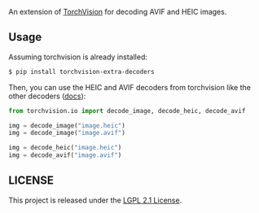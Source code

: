 An extension of [TorchVision](https://github.com/pytorch/vision) for decoding
AVIF and HEIC images.

## Usage

Assuming torchvision is already installed:

```bash
$ pip install torchvision-extra-decoders
```

Then, you can use the HEIC and AVIF decoders from torchvision like the other
decoders ([docs](https://pytorch.org/vision/stable/io.html)):

```py
from torchvision.io import decode_image, decode_heic, decode_avif

img = decode_image("image.heic")
img = decode_image("image.avif")

img = decode_heic("image.heic")
img = decode_avif("image.avif")
```

## LICENSE

This project is released under the [LGPL 2.1 License](./LICENSE).
